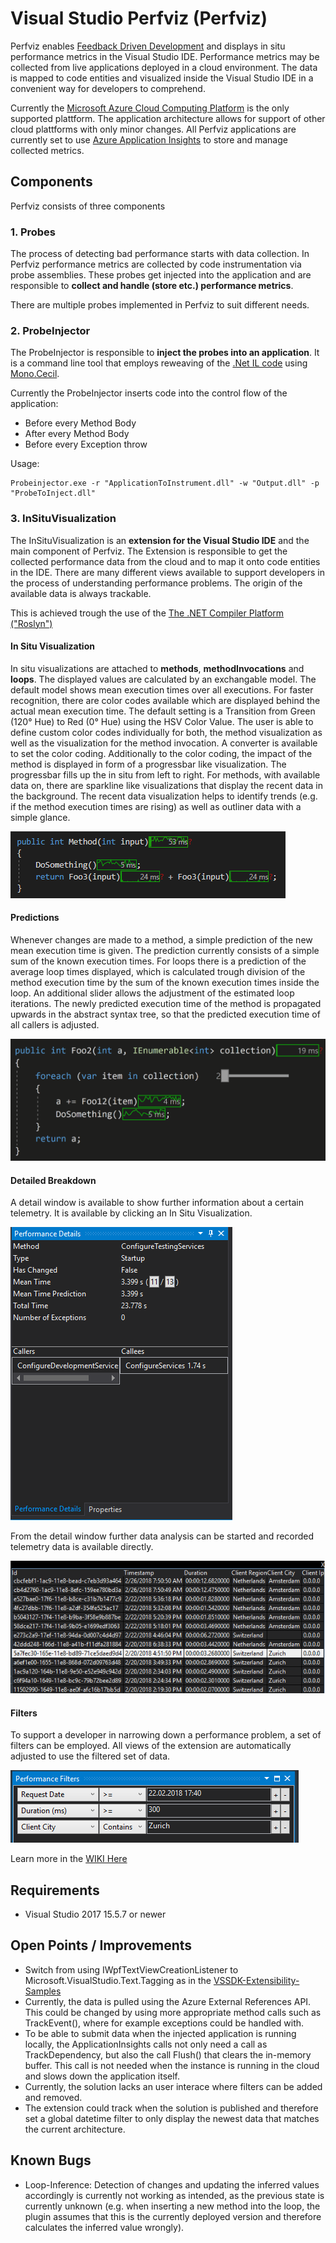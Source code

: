 # Visual Studio Perfviz (Perfviz)

Perfviz enables [Feedback Driven Development](http://cloudwave-fp7.eu/content/feedback-driven-development) and displays in situ performance metrics in the Visual Studio IDE. Performance metrics may be collected from live applications deployed in a cloud environment. The data is mapped to code entities and visualized inside the Visual Studio IDE in a convenient way for developers to comprehend.

Currently the [Microsoft Azure Cloud Computing Platform](https://azure.microsoft.com/) is the only supported plattform. The application architecture allows for support of other cloud plattforms with only minor changes. All Perfviz applications are currently set to use [Azure Application Insights](https://azure.microsoft.com/en-us/services/application-insights/) to store and manage collected metrics.

## Components
Perfviz consists of three components

### 1. Probes
The process of detecting bad performance starts with data collection. In Perfviz performance metrics are collected by code instrumentation via probe assemblies. These probes get injected into the application and are responsible to **collect and handle (store etc.) performance metrics**.

There are multiple probes implemented in Perfviz to suit different needs.

### 2. ProbeInjector
The ProbeInjector is responsible to **inject the probes into an application**. It is a command line tool that employs reweaving of the [.Net IL code](https://en.wikipedia.org/wiki/Common_Intermediate_Language) using [Mono.Cecil](http://www.mono-project.com/docs/tools+libraries/libraries/Mono.Cecil/).

Currently the ProbeInjector inserts code into the control flow of the application:
* Before every Method Body
* After every Method Body
* Before every Exception throw

Usage:

```
Probeinjector.exe -r "ApplicationToInstrument.dll" -w "Output.dll" -p "ProbeToInject.dll"
```


### 3. InSituVisualization
The InSituVisualization is an **extension for the Visual Studio IDE** and the main component of Perfviz. The Extension is responsible to get the collected performance data from the cloud and to map it onto code entities in the IDE. There are many different views available to support developers in the process of understanding performance problems. The origin of the available data is always trackable.

This is achieved trough the use of the [The .NET Compiler Platform ("Roslyn")](https://github.com/dotnet/roslyn)


#### In Situ Visualization
In situ visualizations are attached to **methods**, **methodInvocations** and **loops**. The displayed values are calculated by an exchangable model. The default model shows mean execution times over all executions. For faster recognition, there are color codes available which are displayed behind the actual mean execution time. The default setting is a Transition from Green (120° Hue) to Red (0° Hue) using the HSV Color Value. The user is able to define custom color codes individually for both, the method visualization as well as the visualization for the method invocation. A converter is available to set the color coding. Additionally to the color coding, the impact of the method is displayed in form of a progressbar like visualization. The progressbar fills up the in situ from left to right. For methods, with available data on, there are sparkline like visualizations that display the recent data in the background. The recent data visualization helps to identify trends (e.g. if the method execution times are rising) as well as outliner data with a simple glance.

![In Situ Visualization](https://github.com/sealuzh/visual-studio-perfviz/blob/master/Screenshots/SimpleMethod.PNG)

#### Predictions
Whenever changes are made to a method, a simple prediction of the new mean execution time is given. The prediction currently consists of a simple sum of the known execution times. 
For loops there is a prediction of the average loop times displayed, which is calculated trough division of the method execution time by the sum of the known execution times inside the loop. An additional slider allows the adjustment of the estimated loop iterations. The newly predicted execution time of the method is propagated upwards in the abstract syntax tree, so that the predicted execution time of all callers is adjusted.

![Loop Predictions](https://github.com/sealuzh/visual-studio-perfviz/blob/master/Screenshots/Slider.gif)

#### Detailed Breakdown
A detail window is available to show further information about a certain telemetry. It is available by clicking an In Situ Visualization.

![Details](https://github.com/sealuzh/visual-studio-perfviz/blob/master/Screenshots/PerformanceDetails.PNG)

From the detail window further data analysis can be started and recorded telemetry data is available directly.

![Recorded Telemetry](https://github.com/sealuzh/visual-studio-perfviz/blob/master/Screenshots/RecordedTelemetry.PNG)

#### Filters
To support a developer in narrowing down a performance problem, a set of filters can be employed. All views of the extension are automatically adjusted to use the filtered set of data.

![Filters](https://github.com/sealuzh/visual-studio-perfviz/blob/master/Screenshots/PerformanceFilters.PNG)

Learn more in the [WIKI Here](../../wiki/Home)



## Requirements

* Visual Studio 2017 15.5.7 or newer

## Open Points / Improvements

* Switch from using IWpfTextViewCreationListener to Microsoft.VisualStudio.Text.Tagging as in the [VSSDK-Extensibility-Samples](https://github.com/Microsoft/VSSDK-Extensibility-Samples/tree/master/Intra-text_Adornment)
* Currently, the data is pulled using the Azure External References API. This could be changed by using more appropriate method calls such as TrackEvent(), where for example exceptions could be handled with.
* To be able to submit data when the injected application is running locally, the ApplicationInsights calls not only need a call as TrackDependency, but also the call Flush() that clears the in-memory buffer. This call is not needed when the instance is running in the cloud and slows down the application itself.
* Currently, the solution lacks an user interace where filters can be added and removed.
* The extension could track when the solution is published and therefore set a global datetime filter to only display the newest data that matches the current architecture.

## Known Bugs

* Loop-Inference: Detection of changes and updating the inferred values accordingly is currently not working as intended, as the previous state is currently unknown (e.g. when inserting a new method into the loop, the plugin assumes that this is the currently deployed version and therefore calculates the inferred value wrongly).
